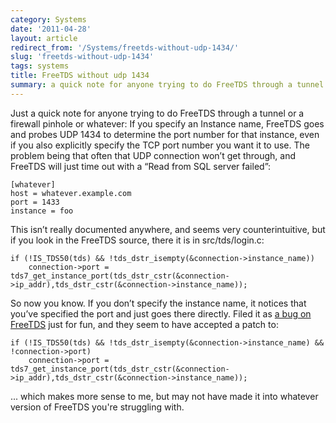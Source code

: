```yaml
---
category: Systems
date: '2011-04-28'
layout: article
redirect_from: '/Systems/freetds-without-udp-1434/'
slug: 'freetds-without-udp-1434'
tags: systems
title: FreeTDS without udp 1434
summary: a quick note for anyone trying to do FreeTDS through a tunnel or a firewall pinhole
---
```


Just a quick note for anyone trying to do FreeTDS through a tunnel or a
firewall pinhole or whatever: If you specify an Instance name, FreeTDS
goes and probes UDP 1434 to determine the port number for that instance,
even if you also explicitly specify the TCP port number you want it to
use. The problem being that often that UDP connection won’t get through,
and FreeTDS will just time out with a “Read from SQL server failed”:

~~~
[whatever]
host = whatever.example.com
port = 1433
instance = foo
~~~

This isn’t really documented anywhere, and seems very counterintuitive,
but if you look in the FreeTDS source, there it is in src/tds/login.c:

~~~
if (!IS_TDS50(tds) && !tds_dstr_isempty(&connection->instance_name))
    connection->port = tds7_get_instance_port(tds_dstr_cstr(&connection->ip_addr),tds_dstr_cstr(&connection->instance_name));
~~~

So now you know. If you don’t specify the instance name, it notices that
you’ve specified the port and just goes there directly. Filed it as [a
bug on
FreeTDS](https://sourceforge.net/tracker/index.php?func=detail&aid=3024141&group_id=33106&atid=407806)
just for fun, and they seem to have accepted a patch to:

~~~
if (!IS_TDS50(tds) && !tds_dstr_isempty(&connection->instance_name) && !connection->port)
    connection->port = tds7_get_instance_port(tds_dstr_cstr(&connection->ip_addr),tds_dstr_cstr(&connection->instance_name));
~~~

... which makes more sense to me, but may not have made it into whatever
version of FreeTDS you're struggling with.
